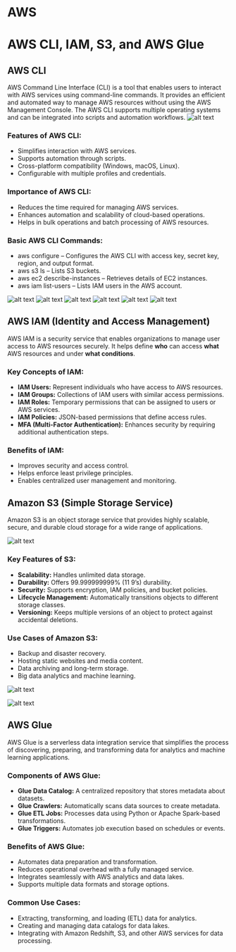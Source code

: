 # AWS
# AWS CLI, IAM, S3, and AWS Glue

## AWS CLI
AWS Command Line Interface (CLI) is a tool that enables users to interact with AWS services using command-line commands. It provides an efficient and automated way to manage AWS resources without using the AWS Management Console. The AWS CLI supports multiple operating systems and can be integrated into scripts and automation workflows.
![alt text](image.png)
### Features of AWS CLI:
- Simplifies interaction with AWS services.
- Supports automation through scripts.
- Cross-platform compatibility (Windows, macOS, Linux).
- Configurable with multiple profiles and credentials.

### Importance of AWS CLI:
- Reduces the time required for managing AWS services.
- Enhances automation and scalability of cloud-based operations.
- Helps in bulk operations and batch processing of AWS resources.

### Basic AWS CLI Commands:
- aws configure – Configures the AWS CLI with access key, secret key, region, and output format.
- aws s3 ls – Lists S3 buckets.
- aws ec2 describe-instances – Retrieves details of EC2 instances.
- aws iam list-users – Lists IAM users in the AWS account.

![alt text](Assests/image-1.png)
![alt text](Assests/Picture1.png)
![alt text](Assests/Picture2.png)
![alt text](Assests/Picture3.png)
![alt text](Assests/Picture4.png)
![alt text](Assests/Picture5.png)



## AWS IAM (Identity and Access Management)
AWS IAM is a security service that enables organizations to manage user access to AWS resources securely. It helps define **who** can access **what** AWS resources and under **what conditions**.

### Key Concepts of IAM:
- **IAM Users:** Represent individuals who have access to AWS resources.
- **IAM Groups:** Collections of IAM users with similar access permissions.
- **IAM Roles:** Temporary permissions that can be assigned to users or AWS services.
- **IAM Policies:** JSON-based permissions that define access rules.
- **MFA (Multi-Factor Authentication):** Enhances security by requiring additional authentication steps.

### Benefits of IAM:
- Improves security and access control.
- Helps enforce least privilege principles.
- Enables centralized user management and monitoring.



## Amazon S3 (Simple Storage Service)
Amazon S3 is an object storage service that provides highly scalable, secure, and durable cloud storage for a wide range of applications.

![alt text](Assests/S3_console.png)
### Key Features of S3:
- **Scalability:** Handles unlimited data storage.
- **Durability:** Offers 99.999999999% (11 9’s) durability.
- **Security:** Supports encryption, IAM policies, and bucket policies.
- **Lifecycle Management:** Automatically transitions objects to different storage classes.
- **Versioning:** Keeps multiple versions of an object to protect against accidental deletions.

### Use Cases of Amazon S3:
- Backup and disaster recovery.
- Hosting static websites and media content.
- Data archiving and long-term storage.
- Big data analytics and machine learning.

![alt text](Assests/hello.png)

![alt text](Assests/hi.png)


## AWS Glue
AWS Glue is a serverless data integration service that simplifies the process of discovering, preparing, and transforming data for analytics and machine learning applications.


### Components of AWS Glue:
- **Glue Data Catalog:** A centralized repository that stores metadata about datasets.
- **Glue Crawlers:** Automatically scans data sources to create metadata.
- **Glue ETL Jobs:** Processes data using Python or Apache Spark-based transformations.
- **Glue Triggers:** Automates job execution based on schedules or events.

### Benefits of AWS Glue:
- Automates data preparation and transformation.
- Reduces operational overhead with a fully managed service.
- Integrates seamlessly with AWS analytics and data lakes.
- Supports multiple data formats and storage options.

### Common Use Cases:
- Extracting, transforming, and loading (ETL) data for analytics.
- Creating and managing data catalogs for data lakes.
- Integrating with Amazon Redshift, S3, and other AWS services for data processing.



